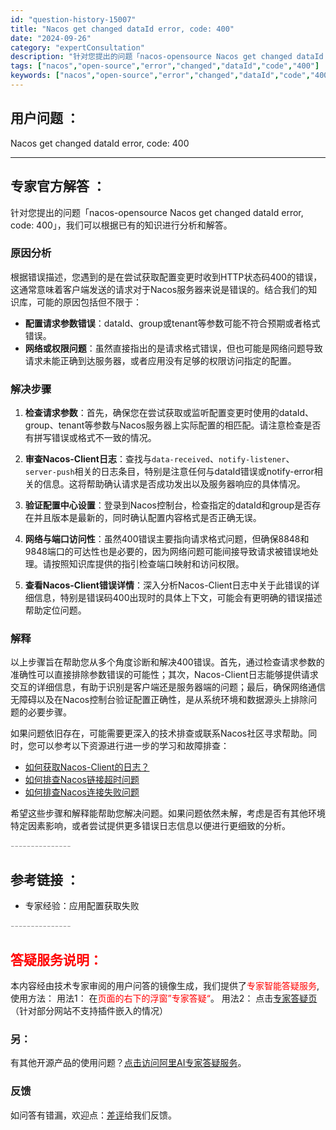 ```yaml
---
id: "question-history-15007"
title: "Nacos get changed dataId error, code: 400"
date: "2024-09-26"
category: "expertConsultation"
description: "针对您提出的问题「nacos-opensource Nacos get changed dataId error, code: 400」，我们可以根据已有的知识进行分析和解答。### 原因分析根据错误描述，您遇到的是在尝试获取配置变更时收到HTTP状态码400的错误，这通常意味着客户端发送的请求对于"
tags: ["nacos","open-source","error","changed","dataId","code","400"]
keywords: ["nacos","open-source","error","changed","dataId","code","400"]
---
```


## 用户问题 ： 
 Nacos get changed dataId error, code: 400  

---------------
## 专家官方解答 ：

针对您提出的问题「nacos-opensource Nacos get changed dataId error, code: 400」，我们可以根据已有的知识进行分析和解答。

### 原因分析
根据错误描述，您遇到的是在尝试获取配置变更时收到HTTP状态码400的错误，这通常意味着客户端发送的请求对于Nacos服务器来说是错误的。结合我们的知识库，可能的原因包括但不限于：
- **配置请求参数错误**：dataId、group或tenant等参数可能不符合预期或者格式错误。
- **网络或权限问题**：虽然直接指出的是请求格式错误，但也可能是网络问题导致请求未能正确到达服务器，或者应用没有足够的权限访问指定的配置。

### 解决步骤
1. **检查请求参数**：首先，确保您在尝试获取或监听配置变更时使用的dataId、group、tenant等参数与Nacos服务器上实际配置的相匹配。请注意检查是否有拼写错误或格式不一致的情况。

2. **审查Nacos-Client日志**：查找与`data-received`、`notify-listener`、`server-push`相关的日志条目，特别是注意任何与dataId错误或notify-error相关的信息。这将帮助确认请求是否成功发出以及服务器响应的具体情况。

3. **验证配置中心设置**：登录到Nacos控制台，检查指定的dataId和group是否存在并且版本是最新的，同时确认配置内容格式是否正确无误。

4. **网络与端口访问性**：虽然400错误主要指向请求格式问题，但确保8848和9848端口的可达性也是必要的，因为网络问题可能间接导致请求被错误地处理。请按照知识库提供的指引检查端口映射和访问权限。

5. **查看Nacos-Client错误详情**：深入分析Nacos-Client日志中关于此错误的详细信息，特别是错误码400出现时的具体上下文，可能会有更明确的错误描述帮助定位问题。

### 解释
以上步骤旨在帮助您从多个角度诊断和解决400错误。首先，通过检查请求参数的准确性可以直接排除参数错误的可能性；其次，Nacos-Client日志能够提供请求交互的详细信息，有助于识别是客户端还是服务器端的问题；最后，确保网络通信无障碍以及在Nacos控制台验证配置正确性，是从系统环境和数据源头上排除问题的必要步骤。

如果问题依旧存在，可能需要更深入的技术排查或联系Nacos社区寻求帮助。同时，您可以参考以下资源进行进一步的学习和故障排查：
- [如何获取Nacos-Client的日志？](https://aliyuque.antfin.com/ozb6sn/nacos-opensource/ci3i97p07s73tewg)
- [如何排查Nacos链接超时问题](https://aliyuque.antfin.com/ozb6sn/nacos-opensource/kzc8nbuxwbpnxn5w)
- [如何排查Nacos连接失败问题](https://aliyuque.antfin.com/ozb6sn/nacos-opensource/rlweywdok5rwnqt0)

希望这些步骤和解释能帮助您解决问题。如果问题依然未解，考虑是否有其他环境特定因素影响，或者尝试提供更多错误日志信息以便进行更细致的分析。


<font color="#949494">---------------</font> 


## 参考链接 ：

* 专家经验：应用配置获取失败 


 <font color="#949494">---------------</font> 
 


## <font color="#FF0000">答疑服务说明：</font> 

本内容经由技术专家审阅的用户问答的镜像生成，我们提供了<font color="#FF0000">专家智能答疑服务</font>,使用方法：
用法1： 在<font color="#FF0000">页面的右下的浮窗”专家答疑“</font>。
用法2： 点击[专家答疑页](https://answer.opensource.alibaba.com/docs/intro)（针对部分网站不支持插件嵌入的情况）
### 另：


有其他开源产品的使用问题？[点击访问阿里AI专家答疑服务](https://answer.opensource.alibaba.com/docs/intro)。
### 反馈
如问答有错漏，欢迎点：[差评](https://ai.nacos.io/user/feedbackByEnhancerGradePOJOID?enhancerGradePOJOId=15060)给我们反馈。
